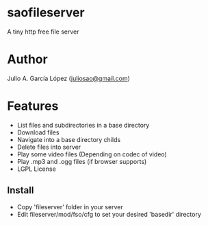 # saofileserver
A tiny http free file server

# Author
Julio A. García López (juliosao@gmail.com)


# Features
- List files and subdirectories in a base directory
- Download files
- Navigate into a base directory childs
- Delete files into server
- Play some video files (Depending on codec of video)
- Play .mp3 and .ogg files (if browser supports)
- LGPL License

## Install
- Copy 'fileserver' folder in your server
- Edit fileserver/mod/fso/cfg to set your desired 'basedir' directory

